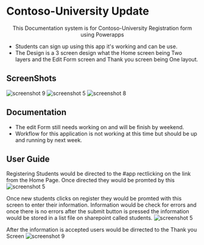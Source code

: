 # Contoso-University Update



<p align="center">
  This Documentation system is for Contoso-University Registration form using Powerapps
</p>


* Students can sign up using this app it's working and can be use.
* The Design is a 3 screen design what the Home screen being Two layers and the Edit Form screen and Thank you screen being One layout.


## ScreenShots

![screenshot 9](https://user-images.githubusercontent.com/5595381/29681912-3d12414e-88d7-11e7-87f5-6cdea746b8a1.png)
![screenshot 5](https://user-images.githubusercontent.com/5595381/29681990-77de655a-88d7-11e7-8ddd-3d238b8b077c.png)
![screenshot 8](https://user-images.githubusercontent.com/5595381/29681861-0c67949a-88d7-11e7-8f9e-2d3c88e07631.png)

## Documentation

* The edit Form still needs working on and will be finish by weekend.
* Workflow for this application is not working at this time but should be up and running by next week.


## User Guide

Registering Students would be directed to the #app rectlicking on the link from the Home Page. Once directed they would be promted by this ![screenshot 5](https://user-images.githubusercontent.com/5595381/29681990-77de655a-88d7-11e7-8ddd-3d238b8b077c.png)

Once new students clicks on register they would be promted with this screen to enter their information. Information would be check for errors and once there is no errors after the submit button is pressed the information would be stored in a list file on sharepoint called students.
![screenshot 5](https://user-images.githubusercontent.com/5595381/29681861-0c67949a-88d7-11e7-8f9e-2d3c88e07631.png)

After the information is accepted users would be dirrected to the Thank you Screen
![screenshot 9](https://user-images.githubusercontent.com/5595381/29681912-3d12414e-88d7-11e7-87f5-6cdea746b8a1.png)


